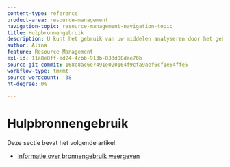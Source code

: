 ```yaml
---
content-type: reference
product-area: resource-management
navigation-topic: resource-management-navigation-topic
title: Hulpbronnengebruik
description: U kunt het gebruik van uw middelen analyseren door het gebruiksrapport over veelvoudige projecten of voor slechts één project tegelijkertijd te herzien.
author: Alina
feature: Resource Management
exl-id: 11a8e8ff-ed24-4cbb-913b-833d08dae70b
source-git-commit: 168e8ac6e7491e020164f9cfa9aef6cf1e64ffe5
workflow-type: tm+mt
source-wordcount: '38'
ht-degree: 0%

---
```


# Hulpbronnengebruik

Deze sectie bevat het volgende artikel:

* [Informatie over bronnengebruik weergeven](../../resource-mgmt/resource-utilization/view-utilization-information.md)
